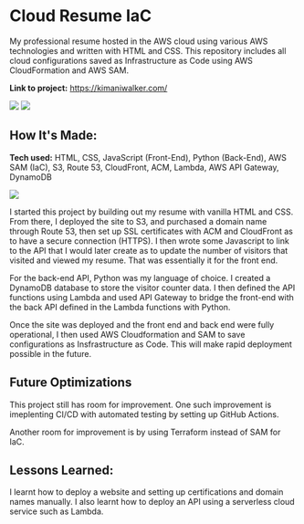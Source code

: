 # Cloud Resume IaC
My professional resume hosted in the AWS cloud using various AWS technologies and written with HTML and CSS. This repository includes all cloud configurations saved as Infrastructure as Code using AWS CloudFormation and AWS SAM.

**Link to project:** https://kimaniwalker.com/

![](https://i.imgur.com/jPu2jqP.png)
![](https://i.imgur.com/btiIZYC.png)

## How It's Made:

**Tech used:** HTML, CSS, JavaScript (Front-End), Python (Back-End), AWS SAM (IaC), S3, Route 53, CloudFront, ACM, Lambda, AWS API Gateway, DynamoDB

![](https://media.licdn.com/dms/image/D5612AQHYK6G1sZURBw/article-cover_image-shrink_600_2000/0/1655920671605?e=2147483647&v=beta&t=ddbl-FivaWe07Oh00fYtgt1Uln0wAYmYVPvHXBBgaG0)

I started this project by building out my resume with vanilla HTML and CSS. From there, I deployed the site to S3, and purchased a domain name through Route 53, then set up SSL certificates with ACM and CloudFront as to have a secure connection (HTTPS). I then wrote some Javascript to link to the API that I would later create as to update the number of visitors that visited and viewed my resume. That was essentially it for the front end.

For the back-end API, Python was my language of choice. I created a DynamoDB database to store the visitor counter data. I then defined the API functions using Lambda and used API Gateway to bridge the front-end with the back API defined in the Lambda functions with Python.

Once the site was deployed and the front end and back end were fully operational, I then used AWS Cloudformation and SAM to save configurations as Insfrastructure as Code. This will make rapid deployment possible in the future.

## Future Optimizations
This project still has room for improvement. One such improvement is imeplenting CI/CD with automated testing by setting up GitHub Actions.

Another room for improvement is by using Terraform instead of SAM for IaC.


## Lessons Learned:

I learnt how to deploy a website and setting up certifications and domain names manually. I also learnt how to deploy an API using a serverless cloud service such as Lambda.
